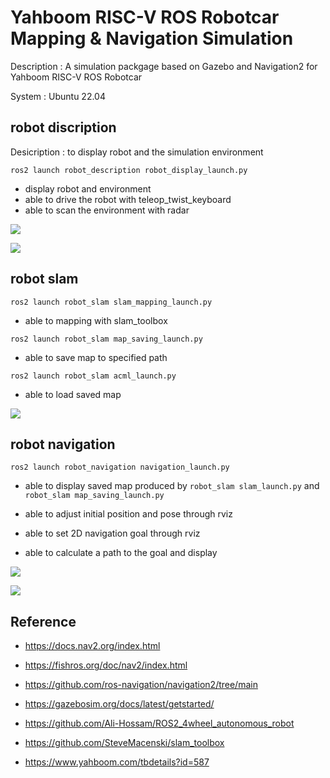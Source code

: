 # Yahboom RISC-V ROS Robotcar Mapping & Navigation Simulation

Description : A simulation packgage based on Gazebo and Navigation2 for Yahboom RISC-V ROS Robotcar

System : Ubuntu 22.04


## robot discription

Desicription : to display robot and the simulation environment

`ros2 launch robot_description robot_display_launch.py`

+ display robot and environment
+ able to drive the robot with teleop_twist_keyboard
+ able to scan the environment with radar


![](pics/robot_display3.png.png)

![](pics/robot_displayr4.png)


## robot slam

`ros2 launch robot_slam slam_mapping_launch.py`

 + able to mapping with slam_toolbox

`ros2 launch robot_slam map_saving_launch.py`
 + able to save map to specified path

`ros2 launch robot_slam acml_launch.py`
 + able to load saved map 

![](pics/robot_mapping_load_and_save2.png)


## robot navigation

`ros2 launch robot_navigation navigation_launch.py`

+ able to display saved map produced by `robot_slam slam_launch.py` and `robot_slam map_saving_launch.py`

+ able to adjust initial position and pose through rviz 

+ able to set 2D navigation goal through rviz

+ able to calculate a path to the goal and display

![](pics/robot_navigation.png)

![](pics/robot_navigation3.png)


## Reference

+ https://docs.nav2.org/index.html

+ https://fishros.org/doc/nav2/index.html

+ https://github.com/ros-navigation/navigation2/tree/main

+ https://gazebosim.org/docs/latest/getstarted/

+ https://github.com/Ali-Hossam/ROS2_4wheel_autonomous_robot

+ https://github.com/SteveMacenski/slam_toolbox

+ https://www.yahboom.com/tbdetails?id=587